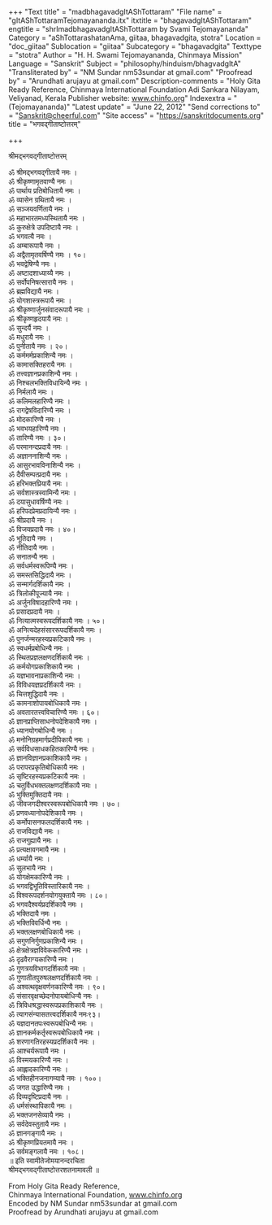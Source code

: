 +++
"Text title" = "madbhagavadgItAShTottaram"
"File name" = "gItAShTottaramTejomayananda.itx"
itxtitle = "bhagavadgItAShTottaram"
engtitle = "shrImadbhagavadgItAShTottaram by Svami Tejomayananda"
Category = "aShTottarashatanAma, giitaa, bhagavadgita, stotra"
Location = "doc_giitaa"
Sublocation = "giitaa"
Subcategory = "bhagavadgita"
Texttype = "stotra"
Author = "H. H. Swami Tejomayananda, Chinmaya Mission"
Language = "Sanskrit"
Subject = "philosophy/hinduism/bhagvadgItA"
"Transliterated by" = "NM Sundar nm53sundar at gmail.com"
"Proofread by" = "Arundhati arujayu at gmail.com"
Description-comments = "Holy Gita Ready Reference, Chinmaya International Foundation Adi Sankara Nilayam, Veliyanad, Kerala Publisher website: www.chinfo.org"
Indexextra = "(Tejomayananda)"
"Latest update" = "June 22, 2012"
"Send corrections to" = "Sanskrit@cheerful.com"
"Site access" = "https://sanskritdocuments.org"
title = "भगवद्गीताष्टोत्तरम्"

+++
  
 श्रीमद्भगवद्गीताष्टोत्तरम्   
  
ॐ श्रीमद्भगवद्गीतायै नमः ।  
ॐ श्रीकृष्णामृतवाण्यै नमः ।  
ॐ पार्थाय प्रतिबोधितायै नमः ।  
ॐ व्यासेन ग्रथितायै नमः ।  
ॐ सञ्जयवर्णितायै नमः ।  
ॐ महाभारतमध्यस्थितायै नमः ।  
ॐ कुरुक्षेत्रे उपदिष्टायै नमः ।  
ॐ भगवत्यै नमः ।  
ॐ अम्बारूपायै नमः ।  
ॐ अद्वैतामृतवर्षिण्यै नमः । १०।  
ॐ भवद्वेषिण्यै नमः ।  
ॐ अष्टादशाध्याय्यै नमः ।  
ॐ सर्वोपनिषत्सारायै नमः ।  
ॐ ब्रह्मविद्यायै नमः ।  
ॐ योगशास्त्ररूपायै नमः ।  
ॐ श्रीकृष्णार्जुनसंवादरूपायै नमः ।  
ॐ श्रीकृष्णहृदयायै नमः ।  
ॐ सुन्दर्यै नमः ।  
ॐ मधुरायै नमः ।  
ॐ पुनीतायै नमः । २०।  
ॐ कर्ममर्मप्रकाशिन्यै नमः ।  
ॐ कामासक्तिहरायै नमः ।  
ॐ तत्त्वज्ञानप्रकाशिन्यै नमः ।  
ॐ निश्चलभक्तिविधायिन्यै नमः ।  
ॐ निर्मलायै नमः ।  
ॐ कलिमलहारिण्यै नमः ।  
ॐ रागद्वेषविदारिण्यै नमः ।  
ॐ मोदकारिण्यै नमः ।  
ॐ भवभयहारिण्यै नमः ।  
ॐ तारिण्यै नमः । ३०।  
ॐ परमानन्दप्रदायै नमः ।  
ॐ अज्ञाननाशिन्यै नमः ।  
ॐ आसुरभावविनाशिन्यै नमः ।  
ॐ दैवीसम्पत्प्रदायै नमः ।  
ॐ हरिभक्तप्रियायै नमः ।  
ॐ सर्वशास्त्रस्वामिन्यै नमः ।  
ॐ दयासुधावर्षिण्यै नमः ।  
ॐ हरिपदप्रेमप्रदायिन्यै नमः ।  
ॐ श्रीप्रदायै नमः ।  
ॐ विजयप्रदायै नमः । ४०।  
ॐ भूतिदायै नमः ।  
ॐ नीतिदायै नमः ।  
ॐ सनातन्यै नमः ।  
ॐ सर्वधर्मस्वरूपिण्यै नमः ।  
ॐ समस्तसिद्धिदायै नमः ।  
ॐ सन्मार्गदर्शिकायै नमः ।  
ॐ त्रिलोकीपूज्यायै नमः ।  
ॐ अर्जुनविषादहारिण्यै नमः ।  
ॐ प्रसादप्रदायै नमः ।  
ॐ नित्यात्मस्वरूपदर्शिकायै नमः । ५०।  
ॐ अनित्यदेहसंसाररूपदर्शिकायै नमः ।  
ॐ पुनर्जन्मरहस्यप्रकटिकायै नमः ।  
ॐ स्वधर्मप्रबोधिन्यै नमः ।  
ॐ स्थितप्रज्ञलक्षणदर्शिकायै नमः ।  
ॐ कर्मयोगप्रकाशिकायै नमः ।  
ॐ यज्ञभावनाप्रकाशिन्यै नमः ।  
ॐ विविधयज्ञप्रदर्शिकायै नमः ।  
ॐ चित्तशुद्धिदायै नमः ।  
ॐ कामनाशोपायबोधिकायै नमः ।  
ॐ अवतारतत्त्वविचारिण्यै नमः । ६०।  
ॐ ज्ञानप्राप्तिसाधनोपदेशिकायै नमः ।  
ॐ ध्यानयोगबोधिन्यै नमः ।  
ॐ मनोनिग्रहमार्गप्रदीपिकायै नमः ।  
ॐ सर्वविधसाधकहितकारिण्यै नमः ।  
ॐ ज्ञानविज्ञानप्रकाशिकायै नमः ।  
ॐ परापरप्रकृतिबोधिकायै नमः ।  
ॐ सृष्टिरहस्यप्रकटिकायै नमः ।  
ॐ चतुर्विधभक्तलक्षणदर्शिकायै नमः ।  
ॐ भुक्तिमुक्तिदायै नमः ।  
ॐ जीवजगदीश्वरस्वरूपबोधिकायै नमः । ७०।  
ॐ प्रणवध्यानोपदेशिकायै नमः ।  
ॐ कर्मोपासनफलदर्शिकायै नमः ।  
ॐ राजविद्यायै नमः ।  
ॐ राजगुह्यायै नमः ।  
ॐ प्रत्यक्षावगमायै नमः ।  
ॐ धर्म्यायै नमः ।  
ॐ सुलभायै नमः ।  
ॐ योगक्षेमकारिण्यै नमः ।  
ॐ भगवद्विभूतिविस्तारिकायै नमः ।  
ॐ विश्वरूपदर्शनयोगयुक्तायै नमः । ८०।  
ॐ भगवदैश्वर्यप्रदर्शिकायै नमः ।  
ॐ भक्तिदायै नमः ।  
ॐ भक्तिविवर्धिन्यै नमः ।  
ॐ भक्तलक्षणबोधिकायै नमः ।  
ॐ सगुणनिर्गुणप्रकाशिन्यै नमः ।  
ॐ क्षेत्रक्षेत्रज्ञविवेककारिण्यै नमः ।  
ॐ दृढवैराग्यकारिण्यै नमः ।  
ॐ गुणत्रयविभागदर्शिकायै नमः ।  
ॐ गुणातीतपुरुषलक्षणदर्शिकायै नमः ।  
ॐ अश्वत्थवृक्षवर्णनकारिण्यै नमः । ९०।  
ॐ संसारवृक्षच्छेदनोपायबोधिन्यै नमः ।  
ॐ त्रिविधश्रद्धास्वरूपप्रकाशिकायै नमः ।  
ॐ त्यागसंन्यासतत्त्वदर्शिकायै नमः९३।  
ॐ यज्ञदानतपःस्वरूपबोधिन्यै नमः ।  
ॐ ज्ञानकर्मकर्तृस्वरूपबोधिकायै नमः ।  
ॐ शरणागतिरहस्यप्रदर्शिकायै नमः ।  
ॐ आश्चर्यरूपायै नमः ।  
ॐ विस्मयकारिण्यै नमः ।  
ॐ आह्लादकारिण्यै नमः ।  
ॐ भक्तिहीनजनागम्यायै नमः । १००।  
ॐ जगत उद्धारिण्यै नमः ।  
ॐ दिव्यदृष्टिप्रदायै नमः ।  
ॐ धर्मसंस्थापिकायै नमः ।  
ॐ भक्तजनसेव्यायै नमः ।  
ॐ सर्वदेवस्तुतायै नमः ।  
ॐ ज्ञानगङ्गायै नमः ।  
ॐ श्रीकृष्णप्रियतमायै नमः ।  
ॐ सर्वमङ्गलायै नमः । १०८।  
॥ इति स्वामीतेजोमयानन्दरचिता  
   श्रीमद्भगवद्गीताष्टोत्तरशतनामावली ॥  
  
  
From Holy Gita Ready Reference,  
Chinmaya International Foundation, www.chinfo.org  
Encoded by NM Sundar nm53sundar at gmail.com  
Proofread by Arundhati arujayu at gmail.com  
  
